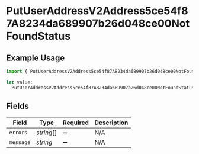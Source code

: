 # PutUserAddressV2Address5ce54f87A8234da689907b26d048ce00NotFoundStatus

## Example Usage

```typescript
import { PutUserAddressV2Address5ce54f87A8234da689907b26d048ce00NotFoundStatus } from "@dhaba/safepay-ts/models/operations";

let value:
  PutUserAddressV2Address5ce54f87A8234da689907b26d048ce00NotFoundStatus = {};
```

## Fields

| Field              | Type               | Required           | Description        |
| ------------------ | ------------------ | ------------------ | ------------------ |
| `errors`           | *string*[]         | :heavy_minus_sign: | N/A                |
| `message`          | *string*           | :heavy_minus_sign: | N/A                |